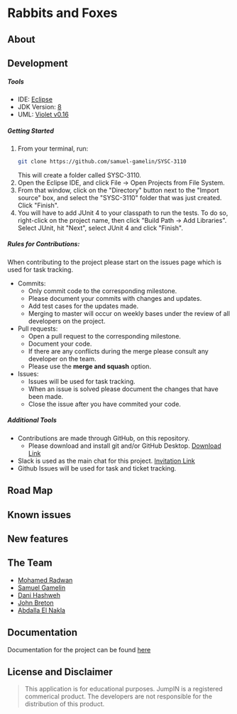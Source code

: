 # Rabbits and Foxes

## About


## Development
##### Tools
* IDE: [Eclipse](https://www.eclipse.org/downloads/packages/release/2019-09/r/eclipse-ide-java-developers)
* JDK Version: [8](https://www.oracle.com/technetwork/java/javase/downloads/jdk8-downloads-2133151.html)
* UML: [Violet v0.16](http://www.horstmann.com/violet/violet-0.16c.jar)

##### Getting Started 
   1. From your terminal, run:
      ```bash
      git clone https://github.com/samuel-gamelin/SYSC-3110
      ```
      This will create a folder called SYSC-3110.
   2. Open the Eclipse IDE, and click File -> Open Projects from File System.
   3. From that window, click on the "Directory" button next to the "Import source" box, and select the "SYSC-3110" folder that              was just created. Click "Finish".
   4. You will have to add JUnit 4 to your classpath to run the tests. To do so, right-click on the project name, then click                 "Build Path -> Add Libraries". Select JUnit, hit "Next", select JUnit 4 and click "Finish".
   
##### Rules for Contributions:

When contributing to the project please start on the issues page which is used for task tracking.
- Commits:
   - Only commit code to the corresponding milestone.
   - Please document your commits with changes and updates. 
   - Add test cases for the updates made.
   - Merging to master will occur on weekly bases under the review of all developers on the project.
- Pull requests:
   - Open a pull request to the corresponding milestone.
   - Document your code.
   - If there are any conflicts during the merge please consult any developer on the team.
   - Please use the **merge and squash** option.
- Issues:
   - Issues will be used for task tracking. 
   - When an issue is solved please document the changes that have been made. 
   - Close the issue after you have commited your code.
   
##### Additional Tools

- Contributions are made through GitHub, on this repository.
    - Please download and install git and/or GitHub Desktop. [Download Link](https://git-scm.com/)
- Slack is used as the main chat for this project. [Invitation Link](https://www.google.ca)
- Github Issues will be used for task and ticket tracking.

## Road Map
## Known issues
## New features
## The Team
- [Mohamed Radwan](mailto:mohamedradwan@cmail.carleton.ca)
- [Samuel Gamelin](mailto:samuelgamelin@cmail.carleton.ca)
- [Dani Hashweh](mailto:danihashweh@cmail.carleton.ca)
- [John Breton](mailto:johnbreton@cmail.carleton.ca)
- [Abdalla El Nakla](mailto:abdallaelnakla@cmail.carleton.ca)

## Documentation 
Documentation for the project can be found [here](https://github.com/samuel-gamelin/SYSC-3110/tree/master/documentation)


## License and Disclaimer
> This application is for educational purposes. JumpIN is a registered commerical product. The developers are not responsible for the distribution of this product. 
